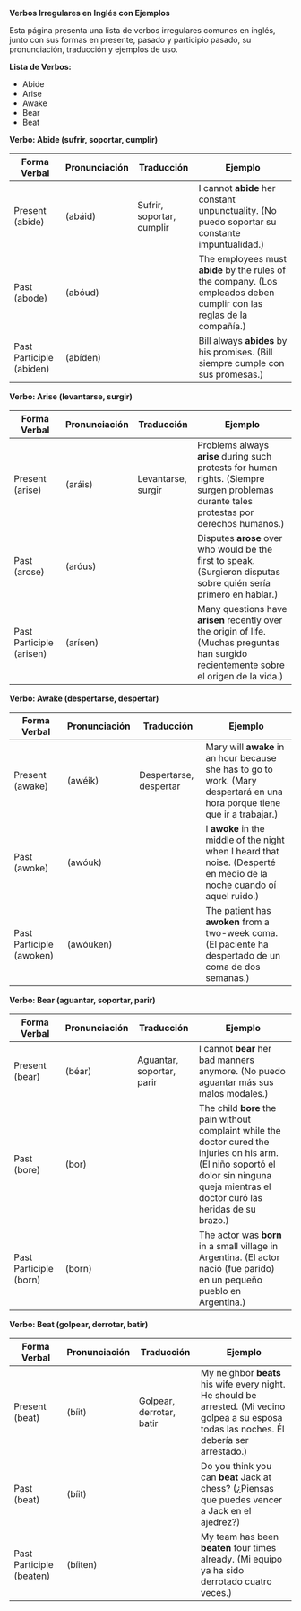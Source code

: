 

**Verbos Irregulares en Inglés con Ejemplos**

Esta página presenta una lista de verbos irregulares comunes en inglés, junto con sus formas en presente, pasado y participio pasado, su pronunciación, traducción y ejemplos de uso.

**Lista de Verbos:**

*   Abide
*   Arise
*   Awake
*   Bear
*   Beat

**Verbo: Abide (sufrir, soportar, cumplir)**

| Forma Verbal     | Pronunciación | Traducción             | Ejemplo                                                               |
| ----------------- | ------------- | ----------------------- | --------------------------------------------------------------------- |
| Present (abide)   | (abáid)       | Sufrir, soportar, cumplir | I cannot **abide** her constant unpunctuality. (No puedo soportar su constante impuntualidad.) |
| Past (abode)      | (abóud)       |                         | The employees must **abide** by the rules of the company. (Los empleados deben cumplir con las reglas de la compañía.) |
| Past Participle (abiden) | (abíden)   |                         | Bill always **abides** by his promises. (Bill siempre cumple con sus promesas.) |

**Verbo: Arise (levantarse, surgir)**

| Forma Verbal     | Pronunciación | Traducción          | Ejemplo                                                                                |
| ----------------- | ------------- | -------------------- | --------------------------------------------------------------------------------------- |
| Present (arise)   | (aráis)       | Levantarse, surgir    | Problems always **arise** during such protests for human rights. (Siempre surgen problemas durante tales protestas por derechos humanos.) |
| Past (arose)      | (aróus)       |                     | Disputes **arose** over who would be the first to speak. (Surgieron disputas sobre quién sería primero en hablar.) |
| Past Participle (arisen) | (arísen)  |                     | Many questions have **arisen** recently over the origin of life. (Muchas preguntas han surgido recientemente sobre el origen de la vida.) |

**Verbo: Awake (despertarse, despertar)**

| Forma Verbal     | Pronunciación | Traducción             | Ejemplo                                                                     |
| ----------------- | ------------- | ----------------------- | ---------------------------------------------------------------------------- |
| Present (awake)   | (awéik)       | Despertarse, despertar | Mary will **awake** in an hour because she has to go to work. (Mary despertará en una hora porque tiene que ir a trabajar.) |
| Past (awoke)      | (awóuk)       |                         | I **awoke** in the middle of the night when I heard that noise. (Desperté en medio de la noche cuando oí aquel ruido.) |
| Past Participle (awoken) | (awóuken) |                         | The patient has **awoken** from a two-week coma. (El paciente ha despertado de un coma de dos semanas.) |

**Verbo: Bear (aguantar, soportar, parir)**

| Forma Verbal     | Pronunciación | Traducción            | Ejemplo                                                                        |
| ----------------- | ------------- | ---------------------- | ------------------------------------------------------------------------------- |
| Present (bear)   | (béar)        | Aguantar, soportar, parir | I cannot **bear** her bad manners anymore. (No puedo aguantar más sus malos modales.) |
| Past (bore)      | (bor)         |                        | The child **bore** the pain without complaint while the doctor cured the injuries on his arm. (El niño soportó el dolor sin ninguna queja mientras el doctor curó las heridas de su brazo.) |
| Past Participle (born) | (born)    |                        | The actor was **born** in a small village in Argentina. (El actor nació (fue parido) en un pequeño pueblo en Argentina.) |

**Verbo: Beat (golpear, derrotar, batir)**

| Forma Verbal     | Pronunciación | Traducción         | Ejemplo                                                                  |
| ----------------- | ------------- | ------------------- | ------------------------------------------------------------------------- |
| Present (beat)   | (bíit)        | Golpear, derrotar, batir | My neighbor **beats** his wife every night. He should be arrested. (Mi vecino golpea a su esposa todas las noches. Él debería ser arrestado.) |
| Past (beat)      | (bíit)        |                     | Do you think you can **beat** Jack at chess? (¿Piensas que puedes vencer a Jack en el ajedrez?) |
| Past Participle (beaten) | (bíiten)  |                     | My team has been **beaten** four times already. (Mi equipo ya ha sido derrotado cuatro veces.) |

